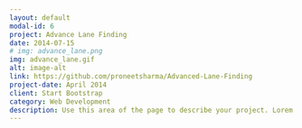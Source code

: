 ```yaml
---
layout: default
modal-id: 6
project: Advance Lane Finding
date: 2014-07-15
# img: advance_lane.png
img: advance_lane.gif
alt: image-alt
link: https://github.com/proneetsharma/Advanced-Lane-Finding
project-date: April 2014
client: Start Bootstrap
category: Web Development
description: Use this area of the page to describe your project. Lorem ipsum dolor sit amet, consectetur adipisicing elit. Mollitia neque assumenda ipsam nihil, molestias magnam, recusandae quos quis inventore quisquam velit asperiores, vitae? Reprehenderit soluta, eos quod consequuntur itaque. Nam.
---
```

